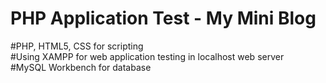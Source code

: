 # PHP Application Test - My Mini Blog
#PHP, HTML5, CSS for scripting<br />
#Using XAMPP for web application testing in localhost web server<br />
#MySQL Workbench for database <br />
